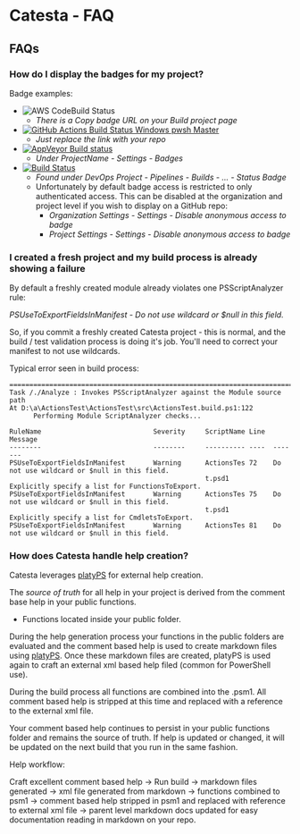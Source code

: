 # Catesta - FAQ

## FAQs

### How do I display the badges for my project?

Badge examples:

* ![AWS CodeBuild Status](https://codebuild.us-west-2.amazonaws.com/badges?uuid=eyJlbmNyeXB0ZWREYXRhIjoiTXdycWF3WnM4ME5Td21NVTI4bnRkS0hYMTF5aUxWUmNLNmNMc3Uyck5QZ29XNDRHZUFlaTc5Vk5vbHBVd3JOaTU1ZCtkRU5BSnYrdmlIWGhGbEEyVmhJPSIsIml2UGFyYW1ldGVyU3BlYyI6IlN5Qmx4WWovSUhtbyt3aUYiLCJtYXRlcmlhbFNldFNlcmlhbCI6MX0%3D&branch=master)
  * *There is a Copy badge URL on your Build project page*
* [![GitHub Actions Build Status Windows pwsh Master](https://github.com/techthoughts2/Catesta/workflows/Catesta-Windows-pwsh/badge.svg?branch=master)](https://github.com/techthoughts2/Catesta/actions)
  * *Just replace the link with your repo*
* [![AppVeyor Build status](https://ci.appveyor.com/api/projects/status/kech4dkqsrb9xuet/branch/master?svg=true)](https://ci.appveyor.com/project/techthoughts2/appveyortest/branch/master)
  * *Under ProjectName - Settings - Badges*
* [![Build Status](https://dev.azure.com/TechThoughts2/AzureTest/_apis/build/status/techthoughts2.AzureTest?branchName=master)](https://dev.azure.com/TechThoughts2/AzureTest/_build/latest?definitionId=1&branchName=master)
  * *Found under DevOps Project - Pipelines - Builds - ... - Status Badge*
  * Unfortunately by default badge access is restricted to only authenticated access. This can be disabled at the organization and project level if you wish to display on a GitHub repo:
    * *Organization Settings - Settings - Disable anonymous access to badge*
    * *Project Settings - Settings - Disable anonymous access to badge*

### I created a fresh project and my build process is already showing a failure

By default a freshly created module already violates one PSScriptAnalyzer rule:

*PSUseToExportFieldsInManifest - Do not use wildcard or $null in this field.*

So, if you commit a freshly created Catesta project - this is normal, and the build / test validation process is doing it's job. You'll need to correct your manifest to not use wildcards.

Typical error seen in build process:

```
===============================================================================
Task /./Analyze : Invokes PSScriptAnalyzer against the Module source path
At D:\a\ActionsTest\ActionsTest\src\ActionsTest.build.ps1:122
      Performing Module ScriptAnalyzer checks...

RuleName                            Severity     ScriptName Line  Message
--------                            --------     ---------- ----  -------
PSUseToExportFieldsInManifest       Warning      ActionsTes 72    Do not use wildcard or $null in this field.
                                                 t.psd1           Explicitly specify a list for FunctionsToExport.
PSUseToExportFieldsInManifest       Warning      ActionsTes 75    Do not use wildcard or $null in this field.
                                                 t.psd1           Explicitly specify a list for CmdletsToExport.
PSUseToExportFieldsInManifest       Warning      ActionsTes 81    Do not use wildcard or $null in this field.
```

### How does Catesta handle help creation?

Catesta leverages [platyPS](https://github.com/PowerShell/platyPS) for external help creation.

The *source of truth* for all help in your project is derived from the comment base help in your public functions.
  * Functions located inside your public folder.

During the help generation process your functions in the public folders are evaluated and the comment based help is used to create markdown files using [platyPS](https://github.com/PowerShell/platyPS). Once these markdown files are created, platyPS is used again to craft an external xml based help filed (common for PowerShell use).

During the build process all functions are combined into the .psm1. All comment based help is stripped at this time and replaced with a reference to the external xml file.

Your comment based help continues to persist in your public functions folder and remains the source of truth. If help is updated or changed, it will be updated on the next build that you run in the same fashion.

Help workflow:

Craft excellent comment based help -> Run build -> markdown files generated -> xml file generated from markdown -> functions combined to psm1 -> comment based help stripped in psm1 and replaced with reference to external xml file -> parent level markdown docs updated for easy documentation reading in markdown on your repo.